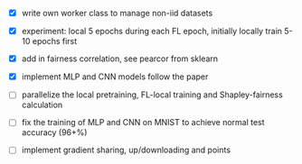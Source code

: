 - [x] write own worker class to manage non-iid datasets
- [x] experiment: local 5 epochs during each FL epoch, initially locally train 5-10 epochs first
- [x] add in fairness correlation, see pearcor from sklearn
- [x] implement MLP and CNN models follow the paper

- [ ] parallelize the local pretraining, FL-local training and Shapley-fairness calculation
- [ ] fix the training of MLP and CNN on MNIST to achieve normal test accuracy (96+%)
- [ ] implement gradient sharing, up/downloading and points